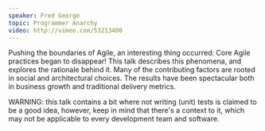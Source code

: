 ```yaml
---
speaker: Fred George
topic: Programmer Anarchy
video: http://vimeo.com/53213400
---
```


Pushing the boundaries of Agile, an interesting thing occurred: Core Agile practices began to disappear! This talk describes this phenomena, and explores the rationale behind it. Many of the contributing factors are rooted in social and architectural choices. The results have been spectacular both in business growth and traditional delivery metrics.

WARNING: this talk contains a bit where not writing (unit) tests is claimed to be a good idea, however, keep in mind that there's a context to it, which may not be applicable to every development team and software.
